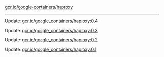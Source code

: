 [gcr.io/google-containers/haproxy](https://hub.docker.com/r/cruse/haproxy/tags/) 

----
Update: [gcr.io/google_containers/haproxy:0.4](https://hub.docker.com/r/cruse/haproxy/tags/)

Update: [gcr.io/google_containers/haproxy:0.3](https://hub.docker.com/r/cruse/haproxy/tags/)

Update: [gcr.io/google_containers/haproxy:0.2](https://hub.docker.com/r/cruse/haproxy/tags/)

Update: [gcr.io/google_containers/haproxy:0.1](https://hub.docker.com/r/cruse/haproxy/tags/)

